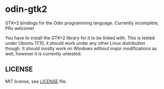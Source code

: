 # odin-gtk2
GTK+2 bindings for the Odin programming language. Currently incomplete, PRs welcome!

You have to install the GTK+2 library for it to be linked with.
This is tested under Ubuntu 17.10, it should work under any other Linux distribution though.
It should mostly work on Windows without major modifications as well, however it is currently untested.

## LICENSE
MIT license, see [LICENSE](LICENSE) file.
